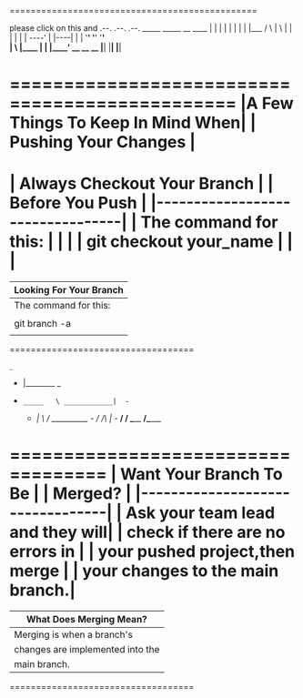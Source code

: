 ===============================================

please click on this and        .--. .--. .--.
_____   _____    __    ____     |  | |  | |  |
|    |  |___    /  \   |    \   |  | |  | |  |
----'   |      |----|  |    |   '__' '__' '__'  
|    \  |____  |    |  |____'    __   __   __
                                |__| |__| |__|
                                
===============================================
|A Few Things To Keep In Mind When|
|      Pushing Your Changes       |
===================================
|   Always Checkout Your Branch   |
|         Before You Push         |
|---------------------------------|
| The command for this:           |
|                                 |
|     git checkout your_name      |
|                                 |
===================================
|     Looking For Your Branch     |
|---------------------------------|
| The command for this:           |
|                                 |
|          git branch -a          |
|                                 |
===================================

    _
  -  |________               _
-     _____   \ ____________|  - 
  - _|     \  /  __________     -
            \/  /\          |_ - 
____________/  /  \_______________
______________/\__________________

===================================
|      Want Your Branch To Be     |
|             Merged?             |
|---------------------------------|
| Ask your team lead and they will|
| check if there are no errors in |
| your pushed project,then merge  |
| your changes to the main branch.|
===================================
|     What Does Merging Mean?     |
|---------------------------------|
| Merging is when a branch's      |
| changes are implemented into the|
| main branch.                    |
===================================
